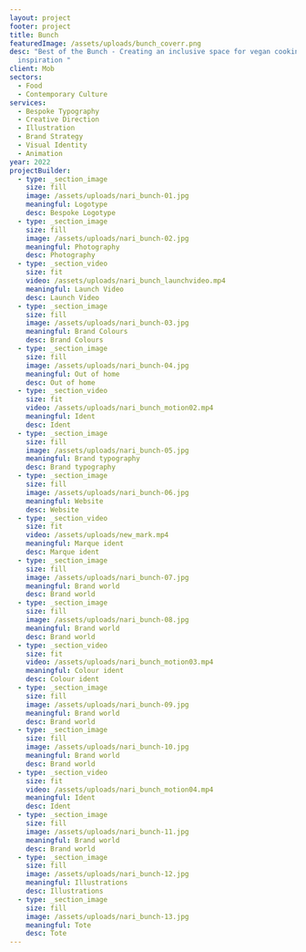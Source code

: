 ```yaml
---
layout: project
footer: project
title: Bunch
featuredImage: /assets/uploads/bunch_coverr.png
desc: "Best of the Bunch - Creating an inclusive space for vegan cooking
  inspiration "
client: Mob
sectors:
  - Food
  - Contemporary Culture
services:
  - Bespoke Typography
  - Creative Direction
  - Illustration
  - Brand Strategy
  - Visual Identity
  - Animation
year: 2022
projectBuilder:
  - type: _section_image
    size: fill
    image: /assets/uploads/nari_bunch-01.jpg
    meaningful: Logotype
    desc: Bespoke Logotype
  - type: _section_image
    size: fill
    image: /assets/uploads/nari_bunch-02.jpg
    meaningful: Photography
    desc: Photography
  - type: _section_video
    size: fit
    video: /assets/uploads/nari_bunch_launchvideo.mp4
    meaningful: Launch Video
    desc: Launch Video
  - type: _section_image
    size: fill
    image: /assets/uploads/nari_bunch-03.jpg
    meaningful: Brand Colours
    desc: Brand Colours
  - type: _section_image
    size: fill
    image: /assets/uploads/nari_bunch-04.jpg
    meaningful: Out of home
    desc: Out of home
  - type: _section_video
    size: fit
    video: /assets/uploads/nari_bunch_motion02.mp4
    meaningful: Ident
    desc: Ident
  - type: _section_image
    size: fill
    image: /assets/uploads/nari_bunch-05.jpg
    meaningful: Brand typography
    desc: Brand typography
  - type: _section_image
    size: fill
    image: /assets/uploads/nari_bunch-06.jpg
    meaningful: Website
    desc: Website
  - type: _section_video
    size: fit
    video: /assets/uploads/new_mark.mp4
    meaningful: Marque ident
    desc: Marque ident
  - type: _section_image
    size: fill
    image: /assets/uploads/nari_bunch-07.jpg
    meaningful: Brand world
    desc: Brand world
  - type: _section_image
    size: fill
    image: /assets/uploads/nari_bunch-08.jpg
    meaningful: Brand world
    desc: Brand world
  - type: _section_video
    size: fit
    video: /assets/uploads/nari_bunch_motion03.mp4
    meaningful: Colour ident
    desc: Colour ident
  - type: _section_image
    size: fill
    image: /assets/uploads/nari_bunch-09.jpg
    meaningful: Brand world
    desc: Brand world
  - type: _section_image
    size: fill
    image: /assets/uploads/nari_bunch-10.jpg
    meaningful: Brand world
    desc: Brand world
  - type: _section_video
    size: fit
    video: /assets/uploads/nari_bunch_motion04.mp4
    meaningful: Ident
    desc: Ident
  - type: _section_image
    size: fill
    image: /assets/uploads/nari_bunch-11.jpg
    meaningful: Brand world
    desc: Brand world
  - type: _section_image
    size: fill
    image: /assets/uploads/nari_bunch-12.jpg
    meaningful: Illustrations
    desc: Illustrations
  - type: _section_image
    size: fill
    image: /assets/uploads/nari_bunch-13.jpg
    meaningful: Tote
    desc: Tote
---
```

